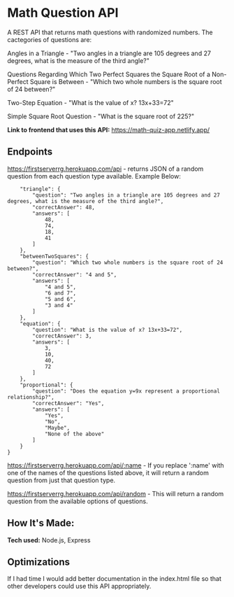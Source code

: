 # Math Question API

A REST API that returns math questions with randomized numbers. The cactegories of questions are:

Angles in a Triangle - "Two angles in a triangle are 105 degrees and 27 degrees, what is the measure of the third angle?"

Questions Regarding Which Two Perfect Squares the Square Root of a Non-Perfect Square is Between - "Which two whole numbers is the square root of 24 between?"

Two-Step Equation - "What is the value of x? 13x+33=72"

Simple Square Root Question - "What is the square root of 225?"

**Link to frontend that uses this API:** https://math-quiz-app.netlify.app/

## Endpoints

https://firstserverrg.herokuapp.com/api - returns JSON of a random question from each question type available. Example Below:

```json{
    "triangle": {
        "question": "Two angles in a triangle are 105 degrees and 27 degrees, what is the measure of the third angle?",
        "correctAnswer": 48,
        "answers": [
            48,
            74,
            18,
            41
        ]
    },
    "betweenTwoSquares": {
        "question": "Which two whole numbers is the square root of 24 between?",
        "correctAnswer": "4 and 5",
        "answers": [
            "4 and 5",
            "6 and 7",
            "5 and 6",
            "3 and 4"
        ]
    },
    "equation": {
        "question": "What is the value of x? 13x+33=72",
        "correctAnswer": 3,
        "answers": [
            3,
            10,
            40,
            72
        ]
    },
    "proportional": {
        "question": "Does the equation y=9x represent a proportional relationship?",
        "correctAnswer": "Yes",
        "answers": [
            "Yes",
            "No",
            "Maybe",
            "None of the above"
        ]
    }
}
```
https://firstserverrg.herokuapp.com/api/:name - If you replace ':name' with one of the names of the questions listed above, it will return a random question from just that question type.

https://firstserverrg.herokuapp.com/api/random - This will return a random question from the available options of questions.

## How It's Made:

**Tech used:** Node.js, Express

## Optimizations
If I had time I would add better documentation in the index.html file so that other developers could use this API appropriately. 


